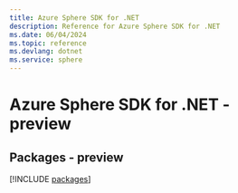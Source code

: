 ```yaml
---
title: Azure Sphere SDK for .NET
description: Reference for Azure Sphere SDK for .NET
ms.date: 06/04/2024
ms.topic: reference
ms.devlang: dotnet
ms.service: sphere
---
```

# Azure Sphere SDK for .NET - preview
## Packages - preview
[!INCLUDE [packages](sphere-index.md)]